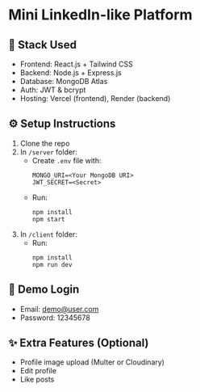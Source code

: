 # Mini LinkedIn-like Platform

## 🚀 Stack Used
- Frontend: React.js + Tailwind CSS
- Backend: Node.js + Express.js
- Database: MongoDB Atlas
- Auth: JWT & bcrypt
- Hosting: Vercel (frontend), Render (backend)

## ⚙️ Setup Instructions
1. Clone the repo
2. In `/server` folder:
   - Create `.env` file with:
     ```
     MONGO_URI=<Your MongoDB URI>
     JWT_SECRET=<Secret>
     ```
   - Run:
     ```
     npm install
     npm start
     ```
3. In `/client` folder:
   - Run:
     ```
     npm install
     npm run dev
     ```

## 👤 Demo Login
- Email: demo@user.com
- Password: 12345678

## ✨ Extra Features (Optional)
- Profile image upload (Multer or Cloudinary)
- Edit profile
- Like posts
